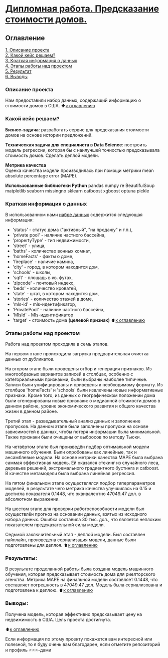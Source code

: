 #  [Дипломная работа. Предсказание стоимости домов.](https://github.com/MorozovOV/My-Projects/blob/master/Дипломная%20работа/Диплом.ipynb)

## Оглавление  
[1. Описание проекта](README.md#Описание-проекта)  
[2. Какой кейс решаем?](README.md#Какой-кейс-решаем)  
[3. Краткая информация о данных](README.md#Краткая-информация-о-данных)  
[4. Этапы работы над проектом](README.md#Этапы-работы-над-проектом)  
[5. Результат](README.md#Результаты)    
[6. Выводы](README.md#Выводы) 

### Описание проекта    
Нам предоставили набор данных, содержащий информацию о стоимости домов в США.
:arrow_up:[к оглавлению](README.md#Оглавление)


### Какой кейс решаем?    
**Бизнес-задача**: разработать сервис для предсказания стоимости домов на основе истории предложений.

**Техническая задача для специалиста в Data Science**: построить модель регрессии, которая бы с наилучшей точностью предсказывала стоимость домов. Сделать деплой модели.

**Метрика качества**     
Оценка качества модели производилась при помощи метрики mean absolute percentage error (MAPE).

**Использованные библиотеки Python**
pandas
numpy
re
BeautifulSoup
matplotlib
seaborn
missingno
sklearn
catboost
xgboost
optuna
pickle

### Краткая информация о данных
В использованном нами [набре данных](https://drive.google.com/file/d/11-ZNNIdcQ7TbT8Y0nsQ3Q0eiYQP__NIW/view) содержится следующая информация:
* 'status' - статус дома ("активный", "на продажу" и т.п.),
* 'private pool' - наличие частного бассейна,
* 'propertyType' - тип недвижимости,
* 'street' - улица,
* 'baths' - количество вонных комнат,
* 'homeFacts' - факты о доме,
* 'fireplace' - наличие камина,
* 'city' - город, в котором находится дом,
* 'schools' - школы,
* 'sqft' - площадь в кв. футах,
* 'zipcode' - почтовый индекс,
* 'beds' - количество кроватей,
* 'state' - штат, в котором находится дом,
* 'stories' - количество этажей в доме,
* 'mls-id' - mls-идентификатор,
* 'PrivatePool' - наличие частного бассейна,
* 'MlsId' - Mls-идентификатор
* 'target' - стоимость дома **(целевой признак)**
:arrow_up:[к оглавлению](README.md#Оглавление)


### Этапы работы над проектом  
Работа над проектом проходила в семь этапов.

На первом этапе происходила загрузка предварительная очистка данных от дубликатов.

На втором этапе были проведены отбор и генерация признаков. Из многообразных вариантов записей в столбцах, особенно с категориальными признакми, были выбраны наиболее типичные. Записи были унифицированы и приведены к необходимому формату. Из столбцов 'homeFacts' и 'schools' были извлечены новые информативные признаки. Кроме того, из данных о географическом положении дома были сгенерированы новые признаки: о медианной стоимости домов в данном районе, уровне экономического развития и общего качества жизни в данном районе.

Третий этап - разведывательный анализ данных и заполнение пропусков. На данном этапе были заполнены пропуски на основе зависимостей в данных, чтобы потеря информации была минимальной. Также признаки были очищены от выбросов по методу Тьюки.

На четвёртом этапе был произведён подбор оптимальной модели машинного обучения. Были опробованы как линейные, так и ансамблевые модели. На основе метрики качества MAPE была выбрана саммая эффективная модель. Ей оказался стекинг из случайного леса, деревьев решений, экстремального градиентного бустинга и catboost. В качестве метамодели была выбрана линейная регрессия.

На пятом финальном этапе осуществлялся подбор гиперпараметров моделей, в результате чего метрика качества улучшилась на 0.15 и достигла показателя 0.1448, что эквивалентно 47049.47 дол. в абсолютном выражении.

На шестом этапе для проверки работоспособности модели был осуществлён прогноз на основании данных, взятых из исходного набора данных. Ошибка составила 30 тыс. дол., что является неплохим показателем предсказательной силы модели.

Седьмой заключительный этап - деплой модели. Был составлен пайплайн, произведена сериализация модели, данные были подготовлены для деплоя.
:arrow_up:[к оглавлению](README.md#Оглавление)


### Результаты:  
В результате проделанной работы была создана модель машинного обучения, которая предсказывает стоимость дома для риелторского агенства. Метрика MAPE на финальной модели составляет 0.1448, что составляет погрешность в 47049.47 дол. Модель была сериализована и подготовлена к деплою.
:arrow_up:[к оглавлению](README.md#Оглавление)


### Выводы:  
Получена модель, которая эффективно предсказывает цену на недвижимость в США. Цель проекта достигнута.

:arrow_up:[к оглавлению](README.md#Оглавление)


Если информация по этому проекту покажется вам интересной или полезной, то я буду очень вам благодарен, если отметите репозиторий и профиль ⭐️⭐️⭐️-дами
